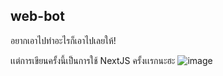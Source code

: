 ## web-bot

อยากเอาไปทำอะไรก็เอาไปเลยให้!

เเต่การเขียนครั้งนี้เป็นการใช้ NextJS ครั้งเเรกนะฮะ
![image](https://user-images.githubusercontent.com/91744734/205320196-b30da56a-ed24-45ee-a722-9ad6f9c07140.png)
